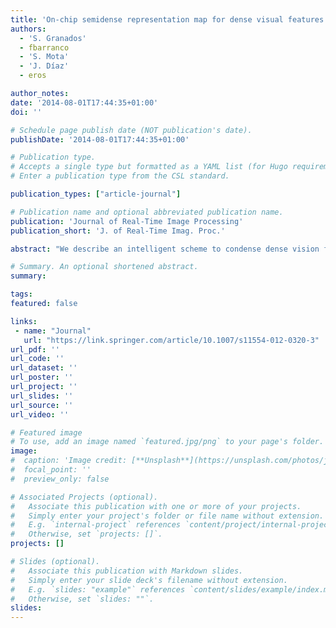 ```yaml
---
title: 'On-chip semidense representation map for dense visual features driven by attention processes'
authors:
  - 'S. Granados'
  - fbarranco
  - 'S. Mota'
  - 'J. Díaz'
  - eros

author_notes:
date: '2014-08-01T17:44:35+01:00'
doi: ''

# Schedule page publish date (NOT publication's date).
publishDate: '2014-08-01T17:44:35+01:00'

# Publication type.
# Accepts a single type but formatted as a YAML list (for Hugo requirements).
# Enter a publication type from the CSL standard.

publication_types: ["article-journal"]

# Publication name and optional abbreviated publication name.
publication: 'Journal of Real-Time Image Processing'
publication_short: 'J. of Real-Time Imag. Proc.'

abstract: "We describe an intelligent scheme to condense dense vision features, efficiently reducing the size of representation maps and keeping relevant information for further processing during subsequent stages. We have integrated our condensation algorithm in a low-level-vision system that obtains several vision-features in real-time working on an FPGA. Within this framework, our condensation algorithm allows for the transfer of information from the FPGA device (or processing chip) to any co-processor (from embedded ones to external PCs or DSPs) under technological constraints (such as bandwidth, memory and performance ones). Our condensation core processes 1024 × 1024 resolution images at up to 90 fps. Hence, our condensation module performs this process introducing an insignificant delay in the vision system. A hardware implementation usually implies a simplified version of the vision-feature extractor. Therefore, our condensation process inherently regularizes low-level-vision features, effectively reducing discontinuities and errors. The semidense representation obtained is compatible with mid-/high-level-vision modules, usually implemented as software components. In addition, our versatile semidense map is ready to receive feedback from attention processes, integrating task-driven attention (i.e. top-down information) in real time. Thus, the main advantages of this core are: real-time throughput, versatility, inherent regularization, scalability and feedback from other stages."

# Summary. An optional shortened abstract.
summary:

tags:
featured: false

links:
 - name: "Journal"
   url: "https://link.springer.com/article/10.1007/s11554-012-0320-3"
url_pdf: ''
url_code: ''
url_dataset: ''
url_poster: ''
url_project: ''
url_slides: ''
url_source: ''
url_video: ''

# Featured image
# To use, add an image named `featured.jpg/png` to your page's folder.
image:
#  caption: 'Image credit: [**Unsplash**](https://unsplash.com/photos/jdD8gXaTZsc)'
#  focal_point: ''
#  preview_only: false

# Associated Projects (optional).
#   Associate this publication with one or more of your projects.
#   Simply enter your project's folder or file name without extension.
#   E.g. `internal-project` references `content/project/internal-project/index.md`.
#   Otherwise, set `projects: []`.
projects: []

# Slides (optional).
#   Associate this publication with Markdown slides.
#   Simply enter your slide deck's filename without extension.
#   E.g. `slides: "example"` references `content/slides/example/index.md`.
#   Otherwise, set `slides: ""`.
slides:
---
```

